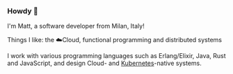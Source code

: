 ### Howdy 👋


I'm Matt, a software developer from Milan, Italy!

Things I like: the ☁️Cloud, functional programming and distributed systems

I work with various programming languages such as Erlang/Elixir, Java, Rust and JavaScript, and design Cloud- and [Kubernetes]-native systems.

[Kubernetes]: https://kubernetes.io

<a rel="me" href="https://fosstodon.org/@matteojoliveau" style="display: none;">Mastodon</a>
